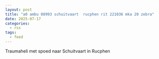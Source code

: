 ```yaml
---
layout: post
title: "a0 ambu 08993 schuitvaart  rucphen rit 221036 mka 20 zebra"
date: 2025-07-17
categories: 
  - rss
tags: 
  - feed
---
```


Traumaheli met spoed naar Schuitvaart in Rucphen

